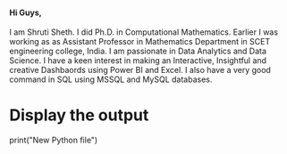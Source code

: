 #### Hi Guys,
I am Shruti Sheth. I did Ph.D. in Computational Mathematics. Earlier I was working as as Assistant Professor in Mathematics Department in SCET engineering college, India. I am passionate in Data Analytics and Data Science. I  have a keen interest in making an Interactive, Insightful and creative Dashbaords using Power BI and Excel. I also have a very good command in SQL using MSSQL and MySQL databases. 
# Display the output
print("New Python file")

<!--
**Shruti1115/Shruti1115** is a ✨ _special_ ✨ repository because its `README.md` (this file) appears on your GitHub profile.

Here are some ideas to get you started:

- 🔭 I’m currently working on ...
- 🌱 I’m currently learning ...
- 👯 I’m looking to collaborate on ...
- 🤔 I’m looking for help with ...
- 💬 Ask me about ...
- 📫 How to reach me: ...
- 😄 Pronouns: ...
- ⚡ Fun fact: ...
-->

